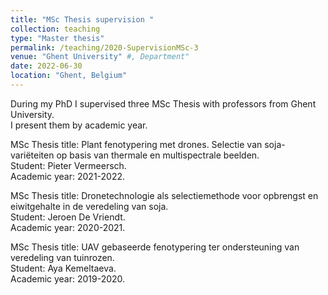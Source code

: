 ```yaml
---
title: "MSc Thesis supervision "
collection: teaching
type: "Master thesis"
permalink: /teaching/2020-SupervisionMSc-3
venue: "Ghent University" #, Department"
date: 2022-06-30
location: "Ghent, Belgium"
---
```


During my PhD I supervised three MSc Thesis with professors from Ghent University. \
I present them by academic year.

MSc Thesis title: Plant fenotypering met drones. Selectie van soja-variëteiten op basis van thermale en multispectrale beelden. \
Student: Pieter Vermeersch. \
Academic year: 2021-2022. 

MSc Thesis title: Dronetechnologie als selectiemethode voor opbrengst en eiwitgehalte in de veredeling van soja. \
Student: Jeroen De Vriendt. \
Academic year: 2020-2021. 

MSc Thesis title: UAV gebaseerde fenotypering ter ondersteuning van veredeling van tuinrozen. \
Student: Aya Kemeltaeva. \
Academic year: 2019-2020. 
